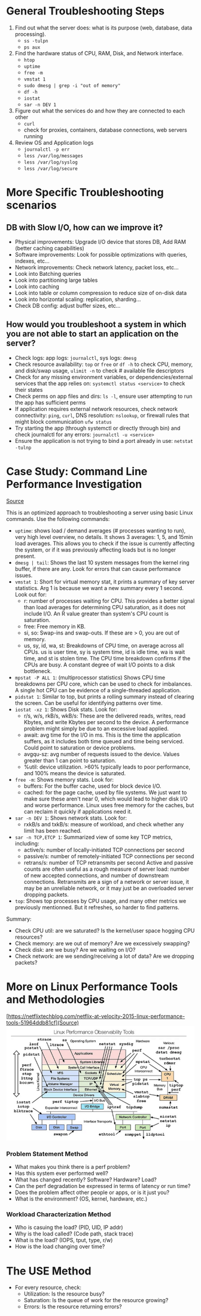 # General Troubleshooting Steps
1. Find out what the server does: what is its purpose (web, database, data processing). 
    - `ss -tulpn`
    - `ps aux`
2. Find the hardware status of CPU, RAM, Disk, and Network interface.
    - `htop`
    - `uptime`
    - `free -m`
    - `vmstat 1`
    - `sudo dmesg | grep -i "out of memory"`
    - `df -h`
    - `iostat`
    - `sar -n DEV 1`
3. Figure out what the services do and how they are connected to each other
    - `curl`
    - check for proxies, containers, database connections, web servers running
4. Review OS and Application logs
    - `journalctl -p err`
    - `less /var/log/messages`
    - `less /var/log/syslog`
    - `less /var/log/secure`


# More Specific Troubleshooting scenarios

## DB with Slow I/O, how can we improve it?
- Physical improvements: Upgrade I/O device that stores DB, Add RAM (better caching capabilities)
- Software improvements: Look for possible optimizations with queries, indexes, etc...
- Network improvements: Check network latency, packet loss, etc...
- Look into Batching queries
- Look into partitioning large tables
- Look into caching
- Look into table or column compression to reduce size of on-disk data
- Look into horizontal scaling: replication, sharding...
- Check DB config: adjust buffer sizes, etc...

## How would you troubleshoot a system in which you are not able to start an application on the server?
- Check logs: app logs: `journalctl`, sys logs: `dmesg`
- Check resource availability: `top` or `free` or `df -h` to check CPU, memory, and disk/swap usage, `ulimit -n` to check # available file descriptors
- Check for any missing environment variables, or dependencies/external services that the app relies on: `systemctl status <service>` to check their states
- Check perms on app files and dirs: `ls -l`, ensure user attempting to run the app has sufficient perms
- If application requires external network resources, check network connectivity: `ping`, `curl`, DNS resolution: `nslookup`, or firewall rules that might block communication `ufw status`
- Try starting the app (through systemctl or directly through bin) and check journalctl for any errors: `journalctl -u <service>`
- Ensure the application is not trying to bind a port already in use: `netstat -tulnp`

# Case Study: Command Line Performance Investigation
[Source](https://netflixtechblog.com/linux-performance-analysis-in-60-000-milliseconds-accc10403c55)


This is an optimized approach to troubleshooting a server using basic Linux commands. Use the following commands:
- `uptime`: shows load / demand averages (# processes wanting to run), very high level overview, no details. It shows 3 averages: 1, 5, and 15min load averages. This allows you to check if the issue is currently affecting the system, or if it was previously affecting loads but is no longer present.
- `dmesg | tail`: Shows the last 10 system messages from the kernel ring buffer, if there are any. Look for errors that can cause performance issues.
- `vmstat 1`: Short for virtual memory stat, it prints a summary of key server statistics. Arg 1 is because we want a new summary every 1 second. Look out for:
    - r: number of processes waiting for CPU. This provides a better signal than load averages for determining CPU saturation, as it does not include I/O. An R value greater than system's CPU count is saturation.
    - free: Free memory in KB.
    - si, so: Swap-ins and swap-outs. If these are > 0, you are out of memory.
    - us, sy, id, wa, st: Breakdowns of CPU time, on average across all CPUs. us is user time, sy is system time, id is idle time, wa is wait time, and st is stolen time. The CPU time breakdown confirms if the CPUs are busy. A constant degree of wait I/O points to a disk bottleneck. 
- `mpstat -P ALL 1`: (multiprocessor statistics) Shows CPU time breakdowns per CPU core, which can be used to check for imbalances. A single hot CPU can be evidence of a single-threaded application.
- `pidstat 1`: Similar to top, but prints a rolling summary instead of clearing the screen. Can be useful for identifying patterns over time.
- `iostat -xz 1`: Shows Disk stats. Look for:
    - r/s, w/s, rkB/s, wkB/s: These are the delivered reads, writes, read Kbytes, and write Kbytes per second to the device. A performance problem might simply be due to an excessive load applied.
    - await: avg time for the I/O in ms. This is the time the application suffers, as it includes both time queued and time being serviced. Could point to saturation or device problems.
    - avgqu-sz: avg number of requests issued to the device. Values greater than 1 can point to saturation.
    - %util: device utilization. >60% typically leads to poor performance, and 100% means the device is saturated.
- `free -m`: Shows memory stats. Look for:
    - buffers: For the buffer cache, used for block device I/O.
    - cached: for the page cache, used by file systems.
    We just want to make sure these aren't near 0, which would lead to higher disk I/O and worse performance. Linux uses free memory for the caches, but can reclaim it quickly if applications need it. 
- `sar -n DEV 1`: Shows network stats. Look for:
    - rxkB/s and txkB/s: measure of workload, and check whether any limit has been reached.
- `sar -n TCP,ETCP 1`: Summarized view of some key TCP metrics, including:
    - active/s: number of locally-initiated TCP connections per second
    - passive/s: number of remotely-initiated TCP connections per second
    - retrans/s: number of TCP retransmits per second
    Active and passive counts are often useful as a rough measure of server load: number of new accepted connections, and number of downstream connections. Retransmits are a sign of a network or server issue, it may be an unreliable network, or it may just be an overloaded server dropping packets. 
- `top`: Shows top processes by CPU usage, and many other metrics we previously mentionned. But it refreshes, so harder to find patterns.

Summary:
- Check CPU util: are we saturated? Is the kernel/user space hogging CPU resources?
- Check memory: are we out of memory? Are we excessively swapping? 
- Check disk: are we busy? Are we waiting on I/O?
- Check network: are we sending/receiving a lot of data? Are we dropping packets?

# More on Linux Performance Tools and Methodologies
[https://netflixtechblog.com/netflix-at-velocity-2015-linux-performance-tools-51964ddb81cf](Source)
![alt text](static/image.png)

### Problem Statement Method
- What makes you think there is a perf problem?
- Has this system ever performed well?
- What has changed recently? Software? Hardware? Load?
- Can the perf degradation be expressed in terms of latency or run time?
- Does the problem affect other people or apps, or is it just you?
- What is the environment? (OS, kernel, hardware, etc.)

### Workload Characterization Method
- Who is casuing the load? (PID, UID, IP addr)
- Why is the load called? (Code path, stack trace)
- What is the load? (IOPS, tput, type, r/w)
- How is the load changing over time? 

# The USE Method
- For every resource, check:
    - Utilization: Is the resource busy?
    - Saturation: Is the queue of work for the resource growing?
    - Errors: Is the resource returning errors?